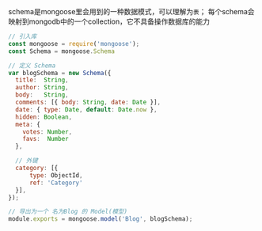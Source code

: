 schema是mongoose里会用到的一种数据模式，可以理解为`表`；
每个schema会映射到mongodb中的一个collection，它不具备操作数据库的能力
```js
// 引入库
const mongoose = require('mongoose');
const Schema = mongoose.Schema

// 定义 Schema
var blogSchema = new Schema({
  title:  String,
  author: String,
  body:   String,
  comments: [{ body: String, date: Date }],
  date: { type: Date, default: Date.now },
  hidden: Boolean,
  meta: {
    votes: Number,
    favs:  Number
  },

  // 外键
  category: [{
      type: ObjectId,
      ref: 'Category'
  }],
});

// 导出为一个 名为Blog 的 Model(模型)
module.exports = mongoose.model('Blog', blogSchema);
```
